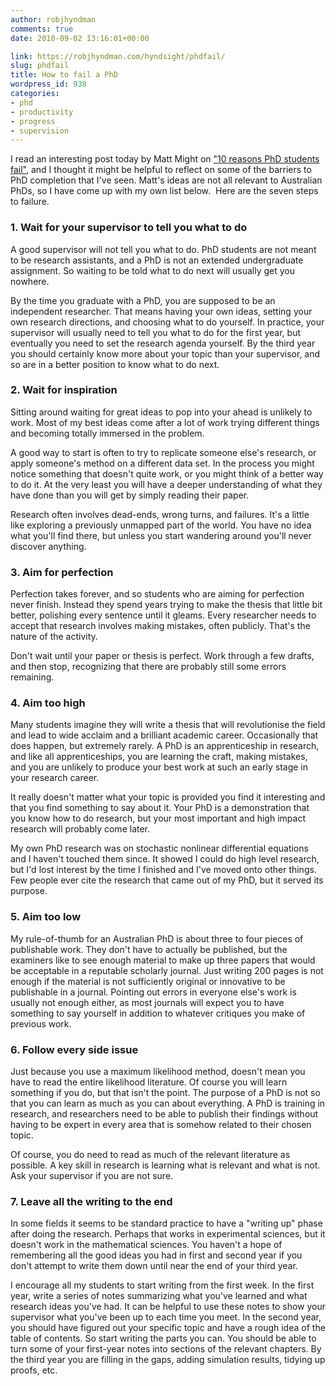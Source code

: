 ```yaml
---
author: robjhyndman
comments: true
date: 2010-09-02 13:16:01+00:00

link: https://robjhyndman.com/hyndsight/phdfail/
slug: phdfail
title: How to fail a PhD
wordpress_id: 938
categories:
- phd
- productivity
- progress
- supervision
---
```


I read an interesting post today by Matt Might on ["10 reasons PhD students fail"](http://matt.might.net/articles/ways-to-fail-a-phd/), and I thought it might be helpful to reflect on some of the barriers to PhD completion that I've seen. Matt's ideas are not all relevant to Australian PhDs, so I have come up with my own list below.  Here are the seven steps to failure.


### 1. Wait for your supervisor to tell you what to do


A good supervisor will not tell you what to do. PhD students are not meant to be research assistants, and a PhD is not an extended undergraduate assignment. So waiting to be told what to do next will usually get you nowhere.

By the time you graduate with a PhD, you are supposed to be an independent researcher. That means having your own ideas, setting your own research directions, and choosing what to do yourself. In practice, your supervisor will usually need to tell you what to do for the first year, but eventually you need to set the research agenda yourself. By the third year you should certainly know more about your topic than your supervisor, and so are in a better position to know what to do next.


### 2. Wait for inspiration


Sitting around waiting for great ideas to pop into your ahead is unlikely to work. Most of my best ideas come after a lot of work trying different things and becoming totally immersed in the problem.

A good way to start is often to try to replicate someone else's research, or apply someone's method on a different data set. In the process you might notice something that doesn't quite work, or you might think of a better way to do it. At the very least you will have a deeper understanding of what they have done than you will get by simply reading their paper.

Research often involves dead-ends, wrong turns, and failures. It's a little like exploring a previously unmapped part of the world. You have no idea what you'll find there, but unless you start wandering around you'll never discover anything.


### 3. Aim for perfection


Perfection takes forever, and so students who are aiming for perfection never finish. Instead they spend years trying to make the thesis that little bit better, polishing every sentence until it gleams. Every researcher needs to accept that research involves making mistakes, often publicly. That's the nature of the activity.

Don't wait until your paper or thesis is perfect. Work through a few drafts, and then stop, recognizing that there are probably still some errors remaining.


### 4. Aim too high


Many students imagine they will write a thesis that will revolutionise the field and lead to wide acclaim and a brilliant academic career. Occasionally that does happen, but extremely rarely. A PhD is an apprenticeship in research, and like all apprenticeships, you are learning the craft, making mistakes, and you are unlikely to produce your best work at such an early stage in your research career.

It really doesn't matter what your topic is provided you find it interesting and that you find something to say about it. Your PhD is a demonstration that you know how to do research, but your most important and high impact research will probably come later.

My own PhD research was on stochastic nonlinear differential equations and I haven't touched them since. It showed I could do high level research, but I'd lost interest by the time I finished and I've moved onto other things. Few people ever cite the research that came out of my PhD, but it served its purpose.


### 5. Aim too low


My rule-of-thumb for an Australian PhD is about three to four pieces of publishable work. They don't have to actually be published, but the examiners like to see enough material to make up three papers that would be acceptable in a reputable scholarly journal. Just writing 200 pages is not enough if the material is not sufficiently original or innovative to be publishable in a journal. Pointing out errors in everyone else's work is usually not enough either, as most journals will expect you to have something to say yourself in addition to whatever critiques you make of previous work.


### 6. Follow every side issue


Just because you use a maximum likelihood method, doesn't mean you have to read the entire likelihood literature. Of course you will learn something if you do, but that isn't the point. The purpose of a PhD is not so that you can learn as much as you can about everything. A PhD is training in research, and researchers need to be able to publish their findings without having to be expert in every area that is somehow related to their chosen topic.

Of course, you do need to read as much of the relevant literature as possible. A key skill in research is learning what is relevant and what is not. Ask your supervisor if you are not sure.


### 7. Leave all the writing to the end


In some fields it seems to be standard practice to have a "writing up" phase after doing the research. Perhaps that works in experimental sciences, but it doesn't work in the mathematical sciences. You haven't a hope of remembering all the good ideas you had in first and second year if you don't attempt to write them down until near the end of your third year.

I encourage all my students to start writing from the first week. In the first year, write a series of notes summarizing what you've learned and what research ideas you've had. It can be helpful to use these notes to show your supervisor what you've been up to each time you meet. In the second year, you should have figured out your specific topic and have a rough idea of the table of contents. So start writing the parts you can. You should be able to turn some of your first-year notes into sections of the relevant chapters. By the third year you are filling in the gaps, adding simulation results, tidying up proofs, etc.

